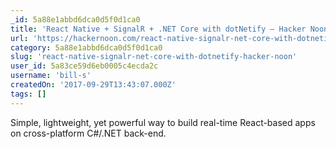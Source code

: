 ```yaml
---
_id: 5a88e1abbd6dca0d5f0d1ca0
title: 'React Native + SignalR + .NET Core with dotNetify – Hacker Noon'
url: 'https://hackernoon.com/react-native-signalr-net-core-with-dotnetify-f919083170d4'
category: 5a88e1abbd6dca0d5f0d1ca0
slug: 'react-native-signalr-net-core-with-dotnetify-hacker-noon'
user_id: 5a83ce59d6eb0005c4ecda2c
username: 'bill-s'
createdOn: '2017-09-29T13:43:07.000Z'
tags: []
---
```


Simple, lightweight, yet powerful way to build real-time React-based apps on cross-platform C#/.NET back-end.
